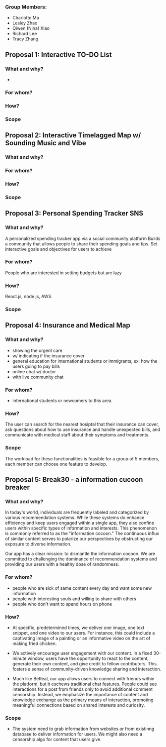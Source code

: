 ### Group Members:
- Charlotte Ma
- Lesley Zhao
- Qiwen (Nina) Xiao
- Richard Lee
- Tracy Zhang
  
## **Proposal 1: Interactive TO-DO List**

### What and why?
- 

### For whom?

### How?

### Scope


## **Proposal 2: Interactive Timelagged Map w/ Sounding Music and Vibe**

### What and why?

### For whom?

### How?

### Scope


## **Proposal 3: Personal Spending Tracker SNS**

### What and why?
A personalized spending tracker app via a social community platform
Builds a community that allows people to share their spending goals and tips.
Set interactive goals and objectives for users to achieve
### For whom?
People who are interested in setting budgets but are lazy
### How?
React.js, node.js, AWS.
### Scope



## **Proposal 4: Insurance and Medical Map**

### What and why?
- showing the urgent care
- w/ indicating if the insurance cover
- general education for international students or immigrants, ex: how the users going to pay bills
- online chat w/ doctor
- with live community chat

### For whom?
- international students or newcomers to this area.

### How?
The user can search for the nearest hosiptal that their insurance can cover, ask questions about how to use insurance and handle unexpected bills, and communicate with medical staff about their symptoms and treatments.

### Scope
The workload for these functionalities is feasible for a group of 5 members, each member can choose one feature to develop.

## **Proposal 5: Break30 - a information cucoon breaker**

### What and why?

In today's world, individuals are frequently labeled and categorized by various recommendation systems. While these systems do enhance efficiency and keep users engaged within a single app, they also confine users within specific types of information and interests. This phenomenon is commonly referred to as the "information cocoon." The continuous influx of similar content serves to polarize our perspectives by obstructing our exposure to diverse information.

Our app has a clear mission: to dismantle the information cocoon. We are committed to challenging the dominance of recommendation systems and providing our users with a healthy dose of randomness. 

### For whom?
- people who are sick of same content every day and want some new information
- people with interesting souls and willing to share with others
- people who don't want to spend hours on phone

### How?
- At specific, predetermined times, we deliver one image, one text snippet, and one video to our users. For instance, this could include a captivating image of a painting or an informative video on the art of making fried chicken.

- We actively encourage user engagement with our content. In a fixed 30-minute window, users have the opportunity to react to the content, generate their own content, and give credit to fellow contributors. This fosters a sense of community-driven knowledge sharing and interaction.

- Much like BeReal, our app allows users to connect with friends within the platform, but it eschews traditional chat features. People could see interactions for a post from friends only to avoid additional comment censorship. Instead, we emphasize the importance of content and knowledge exchange as the primary means of interaction, promoting meaningful connections based on shared interests and curiosity.

### Scope
- The system need to grab information from websites or from existinng database to deliver information for users. We might also need a censorship algo for content that users give.
